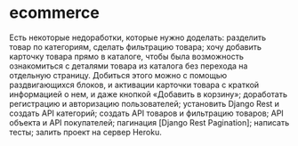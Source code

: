 # ecommerce
Есть некоторые недоработки, которые нужно доделать:
разделить товар по категориям, сделать фильтрацию товара;
хочу добавить карточку товара прямо в каталоге, чтобы была возможность ознакомиться с деталями товара из каталога без перехода на отдельную страницу.
Добиться этого можно с помощью раздвигающихся блоков, и активации карточки товара с краткой информацией о нем, и даже кнопкой «Добавить в корзину»;
доработать регистрацию и авторизацию пользователей;
установить Django Rest и создать API категорий;
создать API товаров и фильтрацию товаров;
API объекта и API покупателей;
пагинация [Django Rest Pagination];
написать тесты;
залить проект на сервер Heroku.
